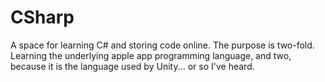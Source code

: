 # CSharp
A space for learning C# and storing code online. The purpose is two-fold. Learning the underlying apple app programming language, and two, because it is the language used by Unity... or so I've heard.
